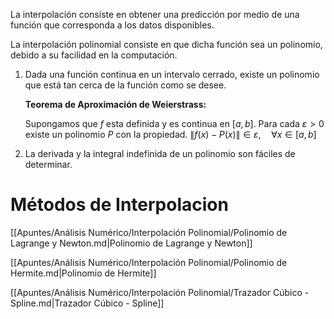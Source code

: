 La interpolación consiste en obtener una predicción por medio de una función que corresponda a los datos disponibles.

La interpolación polinomial consiste en que dicha función sea un polinomio, debido a su facilidad en la computación.

1. Dada una función continua en un intervalo cerrado, existe un polinomio que está tan cerca de la función como se desee.
    
    **Teorema de Aproximación de Weierstrass:**
    
    Supongamos que $f$ esta definida y es continua en $[a,b]$. Para cada $\varepsilon > 0$ existe un polinomio $P$ con la propiedad. $\|f(x) - P(x)\| \in \varepsilon, \quad \forall x\in[a,b]$
    
2. La derivada y la integral indefinida de un polinomio son fáciles de determinar.

# Métodos de Interpolacion

[[Apuntes/Análisis Numérico/Interpolación Polinomial/Polinomio de Lagrange y Newton.md|Polinomio de Lagrange y Newton]]

[[Apuntes/Análisis Numérico/Interpolación Polinomial/Polinomio de Hermite.md|Polinomio de Hermite]]

[[Apuntes/Análisis Numérico/Interpolación Polinomial/Trazador Cúbico - Spline.md|Trazador Cúbico - Spline]]